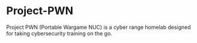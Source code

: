 # Project-PWN
Project PWN (Portable Wargame NUC) is a cyber range homelab designed for taking cybersecurity training on the go.
